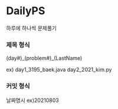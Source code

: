 # DailyPS

하루에 하나씩 문제풀기

### 제목 형식
(day#)\_(problem#)\_(LastName)

ex) day1_3195_baek.java
    day2_2021_kim.py

### 커밋 형식
날짜명시
ex)20210803
